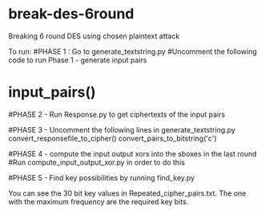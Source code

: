 # break-des-6round
Breaking 6 round DES using chosen plaintext attack

To run: 
#PHASE 1 : Go to generate_textstring.py
#Uncomment the following code to run Phase 1 - generate input pairs
# input_pairs()

#PHASE 2 - Run Response.py to get ciphertexts of the input pairs

#PHASE 3 - Uncomment the following lines in generate_textstring.py
convert_responsefile_to_cipher()
convert_pairs_to_bitstring('c')

#PHASE 4 - compute the input output xors into the sboxes in the last round
#Run compute_input_output_xor.py in order to do this

#PHASE 5 - Find key possibilities by running find_key.py

You can see the 30 bit key values in Repeated_cipher_pairs.txt. The one with the maximum frequency are the required key bits. 

